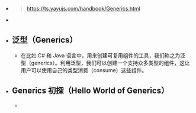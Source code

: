 - > https://ts.yayujs.com/handbook/Generics.html
-
- ## 泛型（Generics）
	- 在比如 C# 和 Java 语言中，用来创建可复用组件的工具，我们称之为泛型（generics）。利用泛型，我们可以创建一个支持众多类型的组件，这让用户可以使用自己的类型消费（consume）这些组件。
- ## Generics 初探（Hello World of Generics）
	-